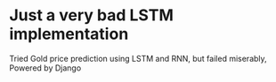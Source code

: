 # Just a very bad LSTM implementation
Tried Gold price prediction using LSTM and RNN, but failed miserably, Powered by Django

